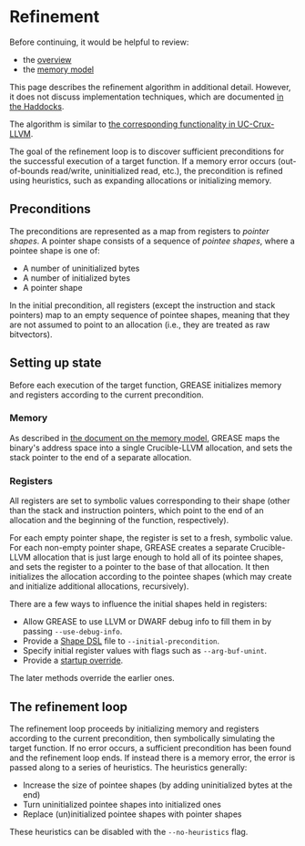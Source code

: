 # Refinement

Before continuing, it would be helpful to review:

- the [overview](overview.md)
- the [memory model](memory-model.md)

This page describes the refinement algorithm in additional detail. However,
it does not discuss implementation techniques, which are documented [in
the Haddocks][haddocks].

[haddocks]: https://github.com/GaloisInc/grease/blob/main/grease/src/Grease/Refine.hs

The algorithm is similar to [the corresponding functionality in UC-Crux-LLVM][uc-crux].

[uc-crux]: https://galois.com/blog/2021/10/under-constrained-symbolic-execution-with-crucible/

The goal of the refinement loop is to discover sufficient preconditions for the
successful execution of a target function. If a memory error occurs
(out-of-bounds read/write, uninitialized read, etc.), the precondition is
refined using heuristics, such as expanding allocations or initializing memory.

## Preconditions

The preconditions are represented as a map from registers to *pointer shapes*.
A pointer shape consists of a sequence of *pointee shapes*, where a pointee
shape is one of:

- A number of uninitialized bytes
- A number of initialized bytes
- A pointer shape

In the initial precondition, all registers (except the instruction and stack
pointers) map to an empty sequence of pointee shapes, meaning that they are not
assumed to point to an allocation (i.e., they are treated as raw bitvectors).

## Setting up state

Before each execution of the target function, GREASE initializes memory and
registers according to the current precondition.

### Memory

As described in [the document on the memory model](memory-model.md), GREASE
maps the binary's address space into a single Crucible-LLVM allocation, and
sets the stack pointer to the end of a separate allocation.

<!-- TODO(lb): Are constant global variables initialized to their initial
values? What about mutable ones? -->

### Registers

All registers are set to symbolic values corresponding to their shape
(other than the stack and instruction pointers, which point to the end of an
allocation and the beginning of the function, respectively).

For each empty pointer shape, the register is set to a fresh, symbolic value.
For each non-empty pointer shape, GREASE creates a separate Crucible-LLVM
allocation that is just large enough to hold all of its pointee shapes, and
sets the register to a pointer to the base of that allocation. It then
initializes the allocation according to the pointee shapes (which may create
and initialize additional allocations, recursively).

There are a few ways to influence the initial shapes held in registers:

- Allow GREASE to use LLVM or DWARF debug info to fill them in by passing
  `--use-debug-info`.
- Provide a [Shape DSL](shape-dsl.md) file to `--initial-precondition`.
- Specify initial register values with flags such as `--arg-buf-unint`.
- Provide a [startup override](overrides.md).

The later methods override the earlier ones.

## The refinement loop

The refinement loop proceeds by initializing memory and registers according to
the current precondition, then symbolically simulating the target function. If
no error occurs, a sufficient precondition has been found and the refinement
loop ends. If instead there is a memory error, the error is passed along to a
series of heuristics. The heuristics generally:

- Increase the size of pointee shapes (by adding uninitialized bytes at the end)
- Turn uninitialized pointee shapes into initialized ones
- Replace (un)initialized pointee shapes with pointer shapes

These heuristics can be disabled with the `--no-heuristics` flag.

<!-- Copyright (c) Galois, Inc. 2024. -->
